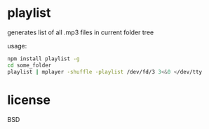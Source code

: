 # playlist

generates list of all .mp3 files in current folder tree

usage:

```sh
npm install playlist -g
cd some_folder
playlist | mplayer -shuffle -playlist /dev/fd/3 3<&0 </dev/tty
```

# license

BSD